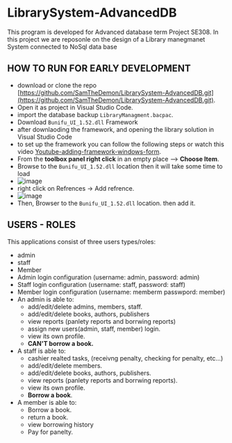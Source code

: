 # LibrarySystem-AdvancedDB

This program is developed for Advanced database term Project SE308. 
In this project we are reposonle on the design of a Library manegmanet System connected to NoSql data base 

## HOW TO RUN FOR EARLY DEVELOPMENT
-   download or clone the repo [https://github.com/SamTheDemon/LibrarySystem-AdvancedDB.git](https://github.com/SamTheDemon/LibrarySystem-AdvancedDB.git).
-   Open it as project in Visual Studio Code.
-   import the database backup `LibraryManagment.bacpac`. 
-   Download `Bunifu_UI_1.52.dll` Framework
-   after downlaoding the framework, and opening the library solution in Visual Studio Code
-   to set up the framework you can follow the following steps or watch this video [Youtube-adding-framework-windows-form](https://www.youtube.com/watch?v=BVijtVjj_QQ).
-   From the **toolbox panel right click** in an empty place --> **Choose Item**.
-   Browse to the `Bunifu_UI_1.52.dll` location then it will take some time to load
-   ![image](https://user-images.githubusercontent.com/63297594/168149166-5f869e8e-654f-443c-860e-4f4df75d4b6b.png)
-   right click on Refrences -> Add refrence. 
-   ![image](https://user-images.githubusercontent.com/63297594/168148110-29005552-0e01-43e6-9d9e-0df9fd180ab5.png)
-   Then, Browser to the `Bunifu_UI_1.52.dll` location. then add it.




 ## USERS - ROLES
 This applications consist of three users types/roles:
 - admin
 - staff
 - Member
 - Admin login configuration    (username: admin, password: admin)
 - Staff login configuration    (username: staff, password: staff)
 - Member login configuration   (username: memberm passwpord: member)
 - An admin is able to:
    -   add/edit/delete admins, members, staff.
    -   add/edit/delete books, authors, publishers 
    -   view reports (panlety reports and borrwing reports)
    -   assign new users(admin, staff, member) login.
    -   view its own profile.
    -   **CAN'T borrow a book.**
 -  A staff is able to:
    -   cashier realted tasks, (receivng penalty, checking for penalty, etc...)
    -   add/edit/delete members.
    -   add/edit/delete books, authors, publishers.
    -   view reports (panlety reports and borrwing reports).
    -   view its own profile.
    -   **Borrow a book**.
 -  A member is able to:
    -  Borrow a book.
    -  return a book.
    -  view borrowing history
    -  Pay for panelty.
 
 
